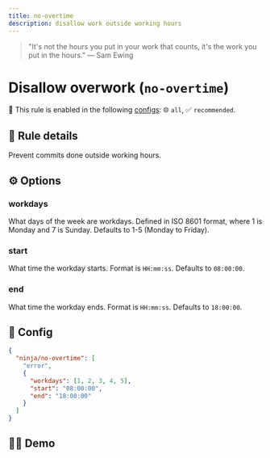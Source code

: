 ```yaml
---
title: no-overtime
description: disallow work outside working hours
---
```


<script setup lang="ts">
import CodeEditor from '../../.vitepress/theme/components/code-editor.vue';
import {ruleName, presetConfigs, initialText, fakeLint} from '../../src/sample-code/no-overtime';
</script>

> "It's not the hours you put in your work that counts, it's the work you put in
> the hours." — Sam Ewing

# Disallow overwork (`no-overtime`)

💼 This rule is enabled in the following [configs](/configs/): 🌐 `all`, ✅
`recommended`.

<!-- end auto-generated rule header -->

## 📖 Rule details

Prevent commits done outside working hours.

## ⚙️ Options

### workdays

What days of the week are workdays. Defined in ISO 8601 format, where 1 is
Monday and 7 is Sunday. Defaults to 1-5 (Monday to Friday).

### start

What time the workday starts. Format is `HH:mm:ss`. Defaults to `08:00:00`.

### end

What time the workday ends. Format is `HH:mm:ss`. Defaults to `18:00:00`.

## 🔧 Config

```json
{
  "ninja/no-overtime": [
    "error",
    {
      "workdays": [1, 2, 3, 4, 5],
      "start": "08:00:00",
      "end": "18:00:00"
    }
  ]
}
```

## 🧑‍💻 Demo

<CodeEditor :rule="ruleName" :text="initialText" :presetConfigs="presetConfigs" />
